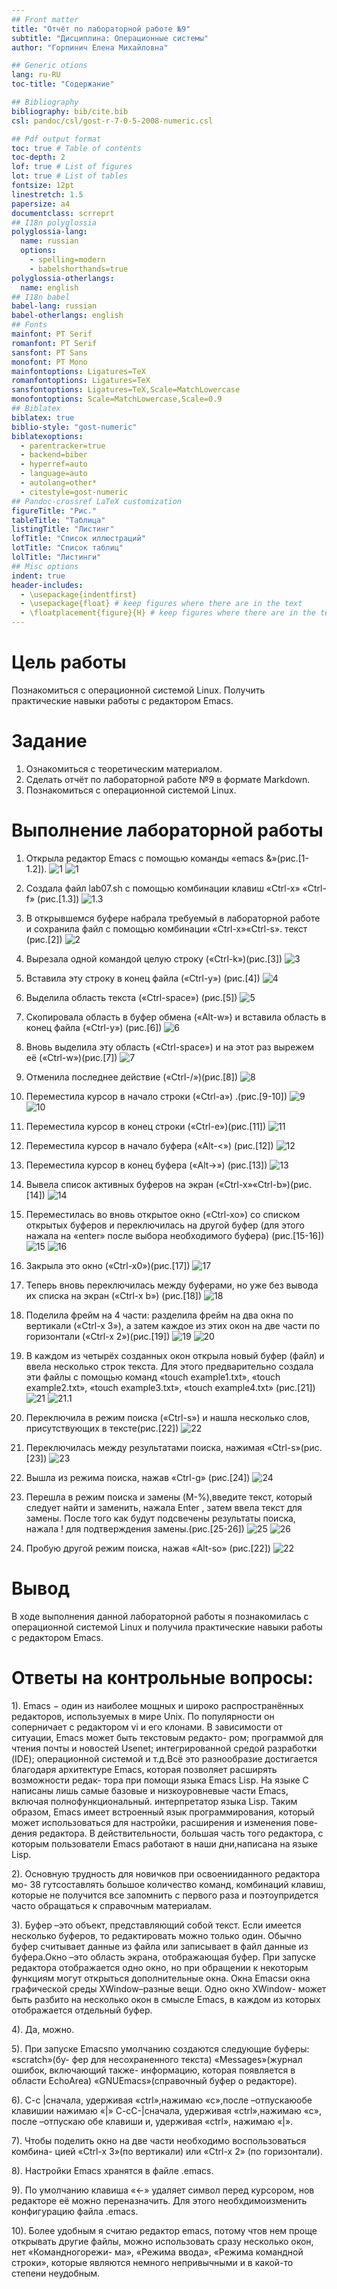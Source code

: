 ```yaml
---
## Front matter
title: "Отчёт по лабораторной работе №9"
subtitle: "Дисциплина: Операционные системы"
author: "Горпинич Елена Михайловна"

## Generic otions
lang: ru-RU
toc-title: "Содержание"

## Bibliography
bibliography: bib/cite.bib
csl: pandoc/csl/gost-r-7-0-5-2008-numeric.csl

## Pdf output format
toc: true # Table of contents
toc-depth: 2
lof: true # List of figures
lot: true # List of tables
fontsize: 12pt
linestretch: 1.5
papersize: a4
documentclass: scrreprt
## I18n polyglossia
polyglossia-lang:
  name: russian
  options:
	- spelling=modern
	- babelshorthands=true
polyglossia-otherlangs:
  name: english
## I18n babel
babel-lang: russian
babel-otherlangs: english
## Fonts
mainfont: PT Serif
romanfont: PT Serif
sansfont: PT Sans
monofont: PT Mono
mainfontoptions: Ligatures=TeX
romanfontoptions: Ligatures=TeX
sansfontoptions: Ligatures=TeX,Scale=MatchLowercase
monofontoptions: Scale=MatchLowercase,Scale=0.9
## Biblatex
biblatex: true
biblio-style: "gost-numeric"
biblatexoptions:
  - parentracker=true
  - backend=biber
  - hyperref=auto
  - language=auto
  - autolang=other*
  - citestyle=gost-numeric
## Pandoc-crossref LaTeX customization
figureTitle: "Рис."
tableTitle: "Таблица"
listingTitle: "Листинг"
lofTitle: "Список иллюстраций"
lotTitle: "Список таблиц"
lolTitle: "Листинги"
## Misc options
indent: true
header-includes:
  - \usepackage{indentfirst}
  - \usepackage{float} # keep figures where there are in the text
  - \floatplacement{figure}{H} # keep figures where there are in the text
---
```


# Цель работы

Познакомиться с операционной системой Linux. Получить практические навыки работы с редактором Emacs.

# Задание

1. Ознакомиться с теоретическим материалом.
2. Сделать отчёт по лабораторной работе №9 в формате Markdown. 
3. Познакомиться с операционной системой Linux.

# Выполнение лабораторной работы

1)  Открыла редактор Emacs с помощью команды «emacs &»(рис.[1-1.2]).
![1](im/1.png)
![1](im/1.2.png)
2)  Создала файл lab07.sh с помощью комбинации клавиш «Ctrl-x» «Ctrl-f» (рис.[1.3])
![1.3](im/1.3.png)
3)  В открывшемся буфере набрала требуемый в лабораторной работе и сохранила файл с помощью комбинации «Ctrl-x»«Ctrl-s». текст (рис.[2])
![2](im/2.png)
4)  Вырезала одной командой целую строку («Сtrl-k»)(рис.[3])
![3](im/3.png)
5)	Вставила эту строку в конец файла («Ctrl-y»)  (рис.[4])
![4](im/4.png)
6)  Выделила область текста («Ctrl-space») (рис.[5])
![5](im/5.png)
7)	 Скопировала область в буфер обмена («Alt-w») и вставила область в конец файла («Ctrl-y») (рис.[6])
![6](im/6.png)	

8) Вновь выделила эту область («Ctrl-space») и на этот раз вырежем её («Ctrl-w»)(рис.[7])
![7](im/7.png)
9) Отменила последнее действие («Ctrl-/»)(рис.[8])
![8](im/8.png)
10) Переместила курсор в начало строки («Ctrl-a») .(рис.[9-10])
![9](im/9.png)
![10](im/10.png)
11) Переместила курсор в конец строки («Ctrl-e»)(рис.[11])
![11](im/11.png)
12) Переместила курсор в начало буфера («Alt-<»)  (рис.[12])
![12](im/12.png)
13) Переместила курсор в конец буфера («Alt->») (рис.[13])
![13](im/13.png)
14) Вывела список активных буферов на экран («Ctrl-x»«Ctrl-b»)(рис.[14])
![14](im/14.png)
15) Переместилась во вновь открытое окно («Ctrl-xo») со списком открытых буферов и переключилась на другой буфер (для этого нажала на «enter» после выбора необходимого буфера) (рис.[15-16])
![15](im/15.png)
![16](im/16.png)
16) Закрыла это окно («Ctrl-x0»)(рис.[17])
![17](im/17.png)
17) Теперь вновь переключилась между буферами, но уже без вывода их списка на экран («Ctrl-x b») (рис.[18])
![18](im/18.png)
18) Поделила фрейм на 4 части: разделила фрейм на два окна по вертикали («Ctrl-x 3»), а затем каждое из этих окон на две части по горизонтали («Ctrl-x 2»)(рис.[19])
![19](im/19.png)
![20](im/20.png)
19) В каждом из четырёх созданных окон открыла новый буфер (файл) и ввела несколько строк текста. Для этого предварительно создала эти файлы с помощью команд «touch example1.txt», «touch example2.txt», «touch example3.txt», «touch example4.txt» (рис.[21])
![21](im/21.png)
![21.1](im/21.1.png)
20) Переключила в режим поиска («Ctrl-s») и нашла несколько слов, присутствующих в тексте(рис.[22])
![22](im/22.png)
21) Переключилась между результатами поиска, нажимая «Ctrl-s»(рис.[23])
![23](im/23.png)
22) Вышла из режима поиска, нажав «Ctrl-g» (рис.[24])
![24](im/24.png)
23) Перешла в режим поиска и замены (M-%),введите текст, который следует найти
и заменить, нажала Enter , затем ввела текст для замены. После того как будут
подсвечены результаты поиска, нажала ! для подтверждения замены.(рис.[25-26])
![25](im/25.png)
![26](im/26.png)
24) Пробую другой режим поиска, нажав «Alt-so» (рис.[22])
![22](im/22.png)

# Вывод

В ходе выполнения данной лабораторной работы я познакомилась с операционной системой Linux и получила практические навыки работы с редактором Emacs.

# Ответы на контрольные вопросы:
1). Emacs − один из наиболее мощных и широко распространённых редакторов, используемых в мире Unix. По популярности он соперничает с редактором vi и его клонами. В зависимости от ситуации, Emacs может быть текстовым редакто- ром; программой для чтения почты и новостей Usenet; интегрированной средой разработки (IDE); операционной системой и т.д.Всё это разнообразие достигается благодаря архитектуре Emacs, которая позволяет расширять возможности редак- тора при помощи языка Emacs Lisp. На языке C написаны лишь самые базовые и низкоуровневые части Emacs, включая полнофункциональный. интерпретатор языка Lisp. Таким образом, Emacs имеет встроенный язык программирования, который может использоваться для настройки, расширения и изменения пове- дения редактора. В действительности, большая часть того редактора, с которым пользователи Emacs работают в наши дни,написана на языке Lisp.

2). Основную трудность для новичков при освоенииданного редактора мо-
38
гутсоставлять большое количество команд, комбинаций клавиш, которые не получится все запомнить с первого раза и поэтоупридется часто обращаться к справочным материалам.

3). Буфер –это объект, представляющий собой текст. Если имеется несколько буферов, то редактировать можно только один. Обычно буфер считывает данные из файла или записывает в файл данные из буфера.Окно –это область экрана, отображающая буфер. При запуске редактора отображается одно окно, но при обращении к некоторым функциям могут открыться дополнительные окна. Окна Emacsи окна графической среды XWindow–разные вещи. Одно окно XWindow- может быть разбито на несколько окон в смысле Emacs, в каждом из которых отображается отдельный буфер.

4). Да, можно.

5). При запуске Emacsпо умолчанию создаются следующие буферы: «scratch»(бу- фер для несохраненного текста) «Messages»(журнал ошибок, включающий также- информацию, которая появляется в области EchoArea) «GNUEmacs»(справочный буфер о редакторе).

6). C-c |сначала, удерживая «ctrl»,нажимаю «c»,после –отпускаюобе клавишии нажимаю «|» C-cC-|сначала, удерживая «ctrl»,нажимаю «с», после –отпускаю обе клавиши и, удерживая «ctrl», нажимаю «|».

7). Чтобы поделить окно на две части необходимо воспользоваться комбина- цией «Ctrl-x 3»(по вертикали) или «Ctrl-x 2» (по горизонтали).

8). Настройки Emacs хранятся в файле .emacs.

9). По умолчанию клавиша «<-» удаляет символ перед курсором, нов редакторе её можно переназначить. Для этого необхдимоизменить конфигурацию файла .emacs.

10). Более удобным я считаю редактор emacs, потому чтов нем проще открывать другие файлы, можно использовать сразу несколько окон, нет «Командногорежи- ма», «Режима ввода», «Режима командной строки», которые являются немного непривычными и в какой-то степени неудобным.
